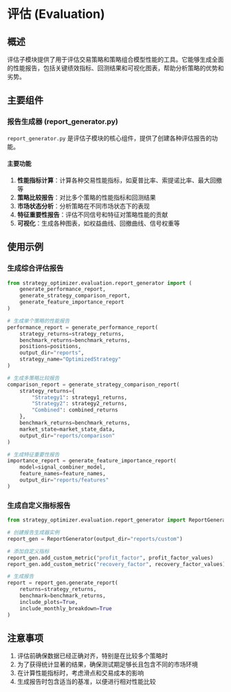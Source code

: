 # 评估 (Evaluation)

## 概述

评估子模块提供了用于评估交易策略和策略组合模型性能的工具。它能够生成全面的性能报告，包括关键绩效指标、回测结果和可视化图表，帮助分析策略的优势和劣势。

## 主要组件

### 报告生成器 (report_generator.py)

`report_generator.py` 是评估子模块的核心组件，提供了创建各种评估报告的功能。

#### 主要功能

1. **性能指标计算**：计算各种交易性能指标，如夏普比率、索提诺比率、最大回撤等
2. **策略比较报告**：对比多个策略的性能指标和回测结果
3. **市场状态分析**：分析策略在不同市场状态下的表现
4. **特征重要性报告**：评估不同信号和特征对策略性能的贡献
5. **可视化**：生成各种图表，如权益曲线、回撤曲线、信号权重等

## 使用示例

### 生成综合评估报告

```python
from strategy_optimizer.evaluation.report_generator import (
    generate_performance_report,
    generate_strategy_comparison_report,
    generate_feature_importance_report
)

# 生成单个策略的性能报告
performance_report = generate_performance_report(
    strategy_returns=strategy_returns,
    benchmark_returns=benchmark_returns,
    positions=positions,
    output_dir="reports",
    strategy_name="OptimizedStrategy"
)

# 生成多策略比较报告
comparison_report = generate_strategy_comparison_report(
    strategy_returns={
        "Strategy1": strategy1_returns,
        "Strategy2": strategy2_returns,
        "Combined": combined_returns
    },
    benchmark_returns=benchmark_returns,
    market_state=market_state_data,
    output_dir="reports/comparison"
)

# 生成特征重要性报告
importance_report = generate_feature_importance_report(
    model=signal_combiner_model,
    feature_names=feature_names,
    output_dir="reports/features"
)
```

### 生成自定义指标报告

```python
from strategy_optimizer.evaluation.report_generator import ReportGenerator

# 创建报告生成器实例
report_gen = ReportGenerator(output_dir="reports/custom")

# 添加自定义指标
report_gen.add_custom_metric("profit_factor", profit_factor_values)
report_gen.add_custom_metric("recovery_factor", recovery_factor_values)

# 生成报告
report = report_gen.generate_report(
    returns=strategy_returns,
    benchmark=benchmark_returns,
    include_plots=True,
    include_monthly_breakdown=True
)
```

## 注意事项

1. 评估前确保数据已经正确对齐，特别是在比较多个策略时
2. 为了获得统计显著的结果，确保测试期足够长且包含不同的市场环境
3. 在计算性能指标时，考虑滑点和交易成本的影响
4. 生成报告时包含适当的基准，以便进行相对性能比较 